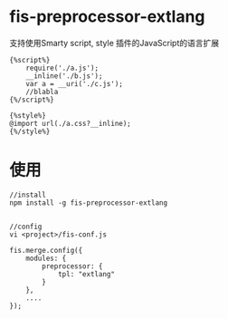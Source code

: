 fis-preprocessor-extlang
========================

支持使用Smarty script, style 插件的JavaScript的语言扩展

    {%script%}
        require('./a.js');
        __inline('./b.js');
        var a = __uri('./c.js');
        //blabla
    {%/script%}
    
    {%style%}
    @import url(./a.css?__inline);
    {%/style%}

使用
====

    //install
    npm install -g fis-preprocessor-extlang


    //config
    vi <project>/fis-conf.js

    fis.merge.config({
        modules: {
            preprocessor: {
                tpl: "extlang"
            }
        },
        ....
    });
